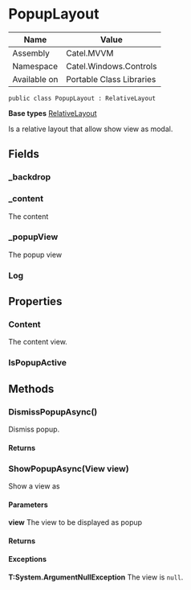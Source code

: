 

# PopupLayout

Name|Value
---|---
Assembly|Catel.MVVM
Namespace|Catel.Windows.Controls
Available on|Portable Class Libraries

```
public class PopupLayout : RelativeLayout
```

**Base types**
[RelativeLayout]()


Is a relative layout that allow show view as modal.



## Fields

### _backdrop

### _content

The content



### _popupView

The popup view



### Log

## Properties

### Content

The content view.



### IsPopupActive

## Methods

### DismissPopupAsync()

Dismiss popup.

#### Returns



### ShowPopupAsync(View view)

Show a view as

#### Parameters

**view**
The view to be displayed as popup

#### Returns

#### Exceptions

**T:System.ArgumentNullException**
The view is ```null```.




